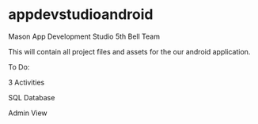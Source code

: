 # appdevstudioandroid
Mason App Development Studio 5th Bell Team

This will contain all project files and assets for the our android application.

To Do:

3 Activities

SQL Database

Admin View
